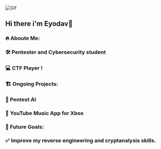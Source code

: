 ![Gif](https://media1.giphy.com/media/v1.Y2lkPTc5MGI3NjExbHlhcGt2MGZyNGU3bnNhandrOGg1bzhtbWdoenQ2dHdzY29rbHNraCZlcD12MV9pbnRlcm5hbF9naWZfYnlfaWQmY3Q9Zw/EaEWuES5SDSpcnOlRt/giphy.gif)


## Hi there i'm Eyodav👋 


### 🔥 Aboute Me:
### 🛠  Pentester and Cybersecurity student
### 💻 CTF Player !



### 🏗️ Ongoing Projects:
### 🚀 Pentest AI
### 🎵 YouTube Music App for Xbox



### 🎯 Future Goals:
### ✅ Improve my reverse engineering and cryptanalysis skills.
